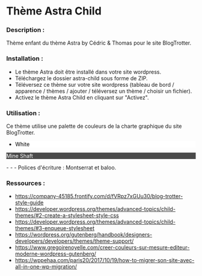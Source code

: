# Thème Astra Child

### Description :
Thème enfant du thème Astra by Cédric & Thomas pour le site BlogTrotter.

### Installation :
- Le thème Astra doit être installé dans votre site wordpress.
- Téléchargez le dossier astra-child sous forme de ZIP.
- Téléversez ce thème sur votre site wordpress (tableau de bord / apparence / thèmes / ajouter / téléversez un thème / choisir un fichier).
- Activez le thème Astra Child en cliquant sur "Activez".

### Utilisation :
Ce thème utilise une palette de couleurs de la charte graphique du site BlogTrotter.
- <p style='color:black; background-color:#fff; border-width:1px'>White</p>
<p style='color:white; background-color:#4a4a4a; border-width:1px'>Mine Shaft</p>
-
-
- Polices d'écriture : Montserrat et baloo.


### Ressources :
 - https://company-45185.frontify.com/d/fVRpz7xGUu30/blog-trotter-style-guide 
 - https://developer.wordpress.org/themes/advanced-topics/child-themes/#2-create-a-stylesheet-style-css
 - https://developer.wordpress.org/themes/advanced-topics/child-themes/#3-enqueue-stylesheet
 - https://wordpress.org/gutenberg/handbook/designers-developers/developers/themes/theme-support/ 
 - https://www.gregoirenoyelle.com/creer-couleurs-sur-mesure-editeur-moderne-wordpress-gutenberg/
 - https://wppehaa.com/paris20/2017/10/19/how-to-migrer-son-site-avec-all-in-one-wp-migration/ 
